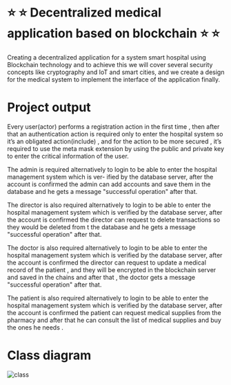 # ⭐️ ⭐️ Decentralized medical application based on blockchain  ⭐️ ⭐️

Creating a decentralized application for a system smart hospital using Blockchain technology and to achieve this we will cover several security concepts like cryptography and IoT and smart cities, and we create a design for the medical system to implement the interface of
the application finally.

# Project output
Every user(actor) performs a registration action in the first time , then after that an authentication action is
required only to enter the hospital system so it’s an obligated action(include) , and for the action to be more
secured , it’s required to use the meta mask extension by using the public and private key to enter the critical
information of the user.

The admin is required alternatively to login to be able to enter the hospital management system which is ver-
ified by the database server, after the account is confirmed the admin can add accounts and save them in the
database and he gets a message "successful operation" after that.

The director is also required alternatively to login to be able to enter the hospital management system which
is verified by the database server, after the account is confirmed the director can request to delete transactions
so they would be deleted from t the database and he gets a message "successful operation" after that.

The doctor is also required alternatively to login to be able to enter the hospital management system which
is verified by the database server, after the account is confirmed the director can request to update a medical
record of the patient , and they will be encrypted in the blockchain server and saved in the chains and after
that , the doctor gets a message "successful operation" after that.

The patient is also required alternatively to login to be able to enter the hospital management system which
is verified by the database server, after the account is confirmed the patient can request medical supplies from
the pharmacy and after that he can consult the list of medical supplies and buy the ones he needs .

# Class diagram 

![class](https://github.com/zakidjellouli47/Medical-decentralized-app/assets/69325676/3f63c9d5-051c-4213-88a8-09fa08a608d4)
